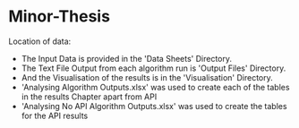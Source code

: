 # Minor-Thesis
Location of data:
- The Input Data is provided in the 'Data Sheets' Directory.
- The Text File Output from each algorithm run is 'Output Files' Directory.
- And the Visualisation of the results is in the 'Visualisation' Directory.
- 'Analysing Algorithm Outputs.xlsx' was used to create each of the tables in the results Chapter apart from API
- 'Analysing No API Algorithm Outputs.xlsx' was used to create the tables for the API results